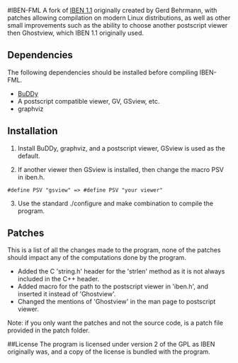 #IBEN-FML
A fork of [IBEN 1.1](https://sourceforge.net/projects/iben/) originally created by Gerd Behrmann, with patches allowing compilation on modern Linux distributions, as well as other small improvements such as the ability to choose another postscript viewer then Ghostview, which IBEN 1.1 originally used.

## Dependencies
The following dependencies should be installed before compiling IBEN-FML.

+ [BuDDy](https://sourceforge.net/projects/buddy/)
+ A postscript compatible viewer, GV, GSview, etc.
+ graphviz 

## Installation
1. Install BuDDy, graphviz, and a postscript viewer, GSview is used as the default.

2. If another viewer then GSview is installed, then change the macro PSV in iben.h.
```
#define PSV "gsview" => #define PSV "your viewer"
```

3. Use the standard ./configure and make combination to compile the program.

## Patches
This is a list of all the changes made to the program, none of the patches should impact any of the computations done by the program.

+ Added the C 'string.h' header for the 'strlen' method as it is not always included in the C++ header.
+ Added macro for the path to the postscript viewer in 'iben.h', and inserted it instead of 'Ghostview'.
+ Changed the mentions of 'Ghostview' in the man page to postscript viewer.

Note: if you only want the patches and not the source code, is a patch file provided in the patch folder.

##License
The program is licensed under version 2 of the GPL as IBEN originally was, and a copy of the license is bundled with the program. 
